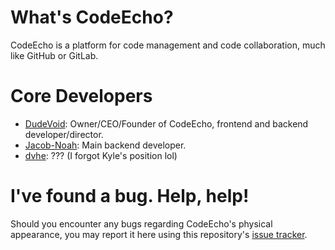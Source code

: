 # What's CodeEcho?
CodeEcho is a platform for code management and code collaboration, much like GitHub or GitLab.

# Core Developers
* [DudeVoid](https://github.com/DudeVoid): Owner/CEO/Founder of CodeEcho, frontend and backend developer/director.
* [Jacob-Noah](https://github.com/Jacob-Noah): Main backend developer.
* [dvhe](https://github.com/dvhe): ??? (I forgot Kyle's position lol)

# I've found a bug. Help, help!
Should you encounter any bugs regarding CodeEcho's physical appearance, you may report it here using this repository's [issue tracker](https://github.com/code-echo/docs/issues/new).
